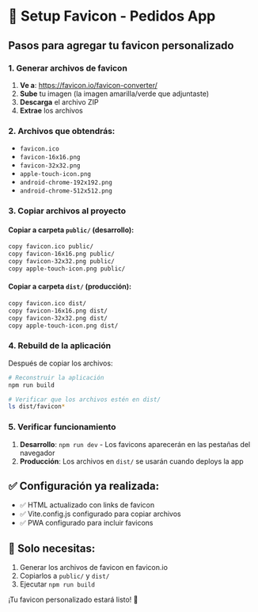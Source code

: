# 🎨 Setup Favicon - Pedidos App

## Pasos para agregar tu favicon personalizado

### 1. Generar archivos de favicon

1. **Ve a**: https://favicon.io/favicon-converter/
2. **Sube** tu imagen (la imagen amarilla/verde que adjuntaste)
3. **Descarga** el archivo ZIP
4. **Extrae** los archivos

### 2. Archivos que obtendrás:
- `favicon.ico`
- `favicon-16x16.png`
- `favicon-32x32.png`
- `apple-touch-icon.png`
- `android-chrome-192x192.png`
- `android-chrome-512x512.png`

### 3. Copiar archivos al proyecto

#### Copiar a carpeta `public/` (desarrollo):
```bash
copy favicon.ico public/
copy favicon-16x16.png public/
copy favicon-32x32.png public/
copy apple-touch-icon.png public/
```

#### Copiar a carpeta `dist/` (producción):
```bash
copy favicon.ico dist/
copy favicon-16x16.png dist/
copy favicon-32x32.png dist/
copy apple-touch-icon.png dist/
```

### 4. Rebuild de la aplicación

Después de copiar los archivos:

```bash
# Reconstruir la aplicación
npm run build

# Verificar que los archivos estén en dist/
ls dist/favicon*
```

### 5. Verificar funcionamiento

1. **Desarrollo**: `npm run dev` - Los favicons aparecerán en las pestañas del navegador
2. **Producción**: Los archivos en `dist/` se usarán cuando deploys la app

## ✅ Configuración ya realizada:

- ✅ HTML actualizado con links de favicon
- ✅ Vite.config.js configurado para copiar archivos
- ✅ PWA configurado para incluir favicons

## 🔧 Solo necesitas:

1. Generar los archivos de favicon en favicon.io
2. Copiarlos a `public/` y `dist/`
3. Ejecutar `npm run build`

¡Tu favicon personalizado estará listo! 🎉 